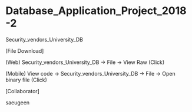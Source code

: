 # Database_Application_Project_2018-2
Security_vendors_University_DB

[File Download]

(Web) Security_vendors_University_DB -> File -> View Raw (Click)

(Mobile) View code -> Security_vendors_University_DB -> File -> Open binary file (Click)
                
[Collaborator]

saeugeen
